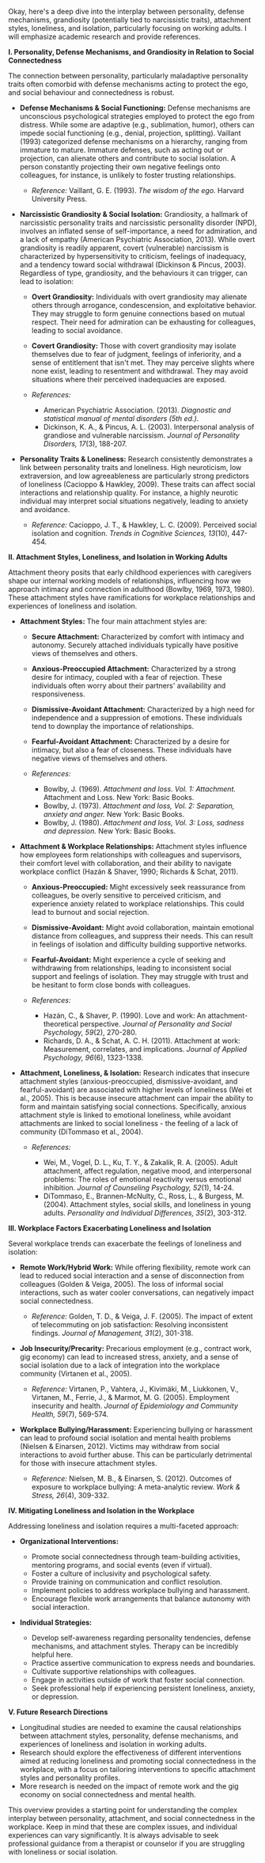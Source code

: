 Okay, here's a deep dive into the interplay between personality, defense mechanisms, grandiosity (potentially tied to narcissistic traits), attachment styles, loneliness, and isolation, particularly focusing on working adults. I will emphasize academic research and provide references.

**I. Personality, Defense Mechanisms, and Grandiosity in Relation to Social Connectedness**

The connection between personality, particularly maladaptive personality traits often comorbid with defense mechanisms acting to protect the ego, and social behaviour and connectedness is robust.

*   **Defense Mechanisms & Social Functioning:** Defense mechanisms are unconscious psychological strategies employed to protect the ego from distress. While some are adaptive (e.g., sublimation, humor), others can impede social functioning (e.g., denial, projection, splitting). Vaillant (1993) categorized defense mechanisms on a hierarchy, ranging from immature to mature.  Immature defenses, such as acting out or projection, can alienate others and contribute to social isolation.  A person constantly projecting their own negative feelings onto colleagues, for instance, is unlikely to foster trusting relationships.

    *   *Reference:* Vaillant, G. E. (1993). *The wisdom of the ego.* Harvard University Press.

*   **Narcissistic Grandiosity & Social Isolation:** Grandiosity, a hallmark of narcissistic personality traits and narcissistic personality disorder (NPD), involves an inflated sense of self-importance, a need for admiration, and a lack of empathy (American Psychiatric Association, 2013). While overt grandiosity is readily apparent, covert (vulnerable) narcissism is characterized by hypersensitivity to criticism, feelings of inadequacy, and a tendency toward social withdrawal (Dickinson & Pincus, 2003). Regardless of type, grandiosity, and the behaviours it can trigger, can lead to isolation:

    *   **Overt Grandiosity:** Individuals with overt grandiosity may alienate others through arrogance, condescension, and exploitative behavior. They may struggle to form genuine connections based on mutual respect. Their need for admiration can be exhausting for colleagues, leading to social avoidance.

    *   **Covert Grandiosity:** Those with covert grandiosity may isolate themselves due to fear of judgment, feelings of inferiority, and a sense of entitlement that isn't met. They may perceive slights where none exist, leading to resentment and withdrawal. They may avoid situations where their perceived inadequacies are exposed.

    *   *References:*

        *   American Psychiatric Association. (2013). *Diagnostic and statistical manual of mental disorders (5th ed.)*.
        *   Dickinson, K. A., & Pincus, A. L. (2003). Interpersonal analysis of grandiose and vulnerable narcissism. *Journal of Personality Disorders, 17*(3), 188-207.

*   **Personality Traits & Loneliness:** Research consistently demonstrates a link between personality traits and loneliness.  High neuroticism, low extraversion, and low agreeableness are particularly strong predictors of loneliness (Cacioppo & Hawkley, 2009).  These traits can affect social interactions and relationship quality. For instance, a highly neurotic individual may interpret social situations negatively, leading to anxiety and avoidance.

    *   *Reference:* Cacioppo, J. T., & Hawkley, L. C. (2009). Perceived social isolation and cognition. *Trends in Cognitive Sciences, 13*(10), 447-454.

**II. Attachment Styles, Loneliness, and Isolation in Working Adults**

Attachment theory posits that early childhood experiences with caregivers shape our internal working models of relationships, influencing how we approach intimacy and connection in adulthood (Bowlby, 1969, 1973, 1980).  These attachment styles have ramifications for workplace relationships and experiences of loneliness and isolation.

*   **Attachment Styles:** The four main attachment styles are:

    *   **Secure Attachment:** Characterized by comfort with intimacy and autonomy. Securely attached individuals typically have positive views of themselves and others.
    *   **Anxious-Preoccupied Attachment:** Characterized by a strong desire for intimacy, coupled with a fear of rejection. These individuals often worry about their partners' availability and responsiveness.
    *   **Dismissive-Avoidant Attachment:** Characterized by a high need for independence and a suppression of emotions. These individuals tend to downplay the importance of relationships.
    *   **Fearful-Avoidant Attachment:** Characterized by a desire for intimacy, but also a fear of closeness. These individuals have negative views of themselves and others.

    *   *References:*

        *   Bowlby, J. (1969). *Attachment and loss. Vol. 1: Attachment.* Attachment and Loss. New York: Basic Books.
        *   Bowlby, J. (1973). *Attachment and loss, Vol. 2: Separation, anxiety and anger.* New York: Basic Books.
        *   Bowlby, J. (1980). *Attachment and loss, Vol. 3: Loss, sadness and depression.* New York: Basic Books.

*   **Attachment & Workplace Relationships:** Attachment styles influence how employees form relationships with colleagues and supervisors, their comfort level with collaboration, and their ability to navigate workplace conflict (Hazán & Shaver, 1990; Richards & Schat, 2011).

    *   **Anxious-Preoccupied:** Might excessively seek reassurance from colleagues, be overly sensitive to perceived criticism, and experience anxiety related to workplace relationships. This could lead to burnout and social rejection.

    *   **Dismissive-Avoidant:** Might avoid collaboration, maintain emotional distance from colleagues, and suppress their needs. This can result in feelings of isolation and difficulty building supportive networks.

    *   **Fearful-Avoidant:** Might experience a cycle of seeking and withdrawing from relationships, leading to inconsistent social support and feelings of isolation. They may struggle with trust and be hesitant to form close bonds with colleagues.

    *   *References:*

        *   Hazán, C., & Shaver, P. (1990). Love and work: An attachment-theoretical perspective. *Journal of Personality and Social Psychology, 59*(2), 270-280.
        *   Richards, D. A., & Schat, A. C. H. (2011). Attachment at work: Measurement, correlates, and implications. *Journal of Applied Psychology, 96*(6), 1323-1338.

*   **Attachment, Loneliness, & Isolation:** Research indicates that insecure attachment styles (anxious-preoccupied, dismissive-avoidant, and fearful-avoidant) are associated with higher levels of loneliness (Wei et al., 2005). This is because insecure attachment can impair the ability to form and maintain satisfying social connections. Specifically, anxious attachment style is linked to emotional loneliness, while avoidant attachments are linked to social loneliness - the feeling of a lack of community (DiTommaso et al., 2004).

    *   *References:*

        *   Wei, M., Vogel, D. L., Ku, T. Y., & Zakalik, R. A. (2005). Adult attachment, affect regulation, negative mood, and interpersonal problems: The roles of emotional reactivity versus emotional inhibition. *Journal of Counseling Psychology, 52*(1), 14-24.
        *   DiTommaso, E., Brannen-McNulty, C., Ross, L., & Burgess, M. (2004). Attachment styles, social skills, and loneliness in young adults. *Personality and Individual Differences, 35*(2), 303-312.

**III.  Workplace Factors Exacerbating Loneliness and Isolation**

Several workplace trends can exacerbate the feelings of loneliness and isolation:

*   **Remote Work/Hybrid Work:** While offering flexibility, remote work can lead to reduced social interaction and a sense of disconnection from colleagues (Golden & Veiga, 2005). The loss of informal social interactions, such as water cooler conversations, can negatively impact social connectedness.

    *    *Reference:* Golden, T. D., & Veiga, J. F. (2005). The impact of extent of telecommuting on job satisfaction: Resolving inconsistent findings. *Journal of Management, 31*(2), 301-318.

*   **Job Insecurity/Precarity:**  Precarious employment (e.g., contract work, gig economy) can lead to increased stress, anxiety, and a sense of social isolation due to a lack of integration into the workplace community (Virtanen et al., 2005).

    *    *Reference:* Virtanen, P., Vahtera, J., Kivimäki, M., Liukkonen, V., Virtanen, M., Ferrie, J., & Marmot, M. G. (2005). Employment insecurity and health. *Journal of Epidemiology and Community Health, 59*(7), 569-574.

*   **Workplace Bullying/Harassment:** Experiencing bullying or harassment can lead to profound social isolation and mental health problems (Nielsen & Einarsen, 2012). Victims may withdraw from social interactions to avoid further abuse.  This can be particularly detrimental for those with insecure attachment styles.

    *    *Reference:* Nielsen, M. B., & Einarsen, S. (2012). Outcomes of exposure to workplace bullying: A meta-analytic review. *Work & Stress, 26*(4), 309-332.

**IV.  Mitigating Loneliness and Isolation in the Workplace**

Addressing loneliness and isolation requires a multi-faceted approach:

*   **Organizational Interventions:**

    *   Promote social connectedness through team-building activities, mentoring programs, and social events (even if virtual).
    *   Foster a culture of inclusivity and psychological safety.
    *   Provide training on communication and conflict resolution.
    *   Implement policies to address workplace bullying and harassment.
    *   Encourage flexible work arrangements that balance autonomy with social interaction.

*   **Individual Strategies:**

    *   Develop self-awareness regarding personality tendencies, defense mechanisms, and attachment styles.  Therapy can be incredibly helpful here.
    *   Practice assertive communication to express needs and boundaries.
    *   Cultivate supportive relationships with colleagues.
    *   Engage in activities outside of work that foster social connection.
    *   Seek professional help if experiencing persistent loneliness, anxiety, or depression.

**V.  Future Research Directions**

*   Longitudinal studies are needed to examine the causal relationships between attachment styles, personality, defense mechanisms, and experiences of loneliness and isolation in working adults.
*   Research should explore the effectiveness of different interventions aimed at reducing loneliness and promoting social connectedness in the workplace, with a focus on tailoring interventions to specific attachment styles and personality profiles.
*   More research is needed on the impact of remote work and the gig economy on social connectedness and mental health.

This overview provides a starting point for understanding the complex interplay between personality, attachment, and social connectedness in the workplace. Keep in mind that these are complex issues, and individual experiences can vary significantly.  It is always advisable to seek professional guidance from a therapist or counselor if you are struggling with loneliness or social isolation.
